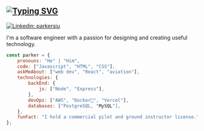 ## [![Typing SVG](https://readme-typing-svg.demolab.com?font=Roboto&pause=1000&color=1F1F1F&width=435&lines=Hi+%F0%9F%91%8B+I'm+Parker+Siu)](https://git.io/typing-svg)
[![Linkedin: parkersiu](https://img.shields.io/badge/-parkersiu-blue?style=flat-square&logo=Linkedin&logoColor=white&link=https://www.linkedin.com/in/parkersiu/)](https://www.linkedin.com/in/parkersiu/)

I'm a software engineer with a passion for designing and creating useful technology.

```javascript
const parker = {
    pronouns: "He" | "Him",
    code: ["Javascript", "HTML", "CSS"],
    askMeAbout: ["web dev", "React", "aviation"],
    technologies: {
        backEnd: {
            js: ["Node", "Express"],
        },
        devOps: ["AWS", "Docker🐳", "Vercel"],
        databases: ["PostgreSQL, "MySQL"],
    },
    funFact: "I hold a commercial pilot and ground instructor license."
};
```
